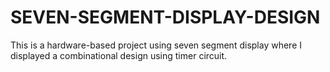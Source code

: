 # SEVEN-SEGMENT-DISPLAY-DESIGN
This is a hardware-based project using seven segment display where I  displayed a combinational design using timer circuit.
